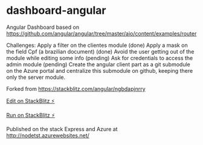 # dashboard-angular

Angular Dashboard based on https://github.com/angular/angular/tree/master/aio/content/examples/router 

Challenges: 
Apply a filter on the clientes module (done)
Apply a mask on the field Cpf (a brazilian document) (done)
Avoid the user getting out of the module while editing some info (pending)
Ask for credentials to access the admin module (pending)
Create the angular client part as a git submodule on the Azure portal and centralize this submodule on github, keeping there only the server module.


Forked from https://stackblitz.com/angular/ngbdapjnrry

[Edit on StackBlitz ⚡️](https://stackblitz.com/edit/dashboard-angular)

[Run on StackBlitz ⚡️](https://dashboard-angular.stackblitz.io/dashboard)

Published on the stack Express and Azure at http://nodetst.azurewebsites.net/


